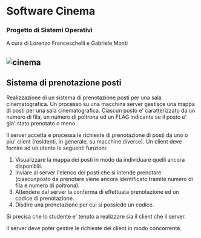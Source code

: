 # Software Cinema
### Progetto di Sistemi Operativi
A cura di Lorenzo Franceschelli e Gabriele Monti

![cinema](https://github.com/Lorenx03/Sistema-di-prenotazione-posti/assets/48184667/be6e5aa3-5400-497f-b970-6e26e4c9c9e4)
---

## Sistema di prenotazione posti

Realizzazione di un sistema di prenotazione posti per una sala
cinematografica. Un processo su una macchina server gestisce una mappa di
posti per una sala cinematografica. Ciascun posto e' caratterizzato da un
numero di fila, un numero di poltrona ed un FLAG indicante se il posto
e' gia' stato prenotato o meno.

Il server accetta e processa le richieste di prenotazione
di posti da uno o piu' client (residenti, in generale, su macchine diverse).
Un client deve fornire ad un utente le seguenti funzioni:

1. Visualizzare la mappa dei posti in modo da individuare quelli ancora disponibili.
1. Inviare al server l'elenco dei posti che si intende prenotare (ciascunposto da prenotare viene ancora identificato tramite numero di fila e numero di poltrona).
1. Attendere dal server la conferma di effettuata prenotazione ed un codice di prenotazione.
1. Disdire una prenotazione per cui si possiede un codice.

Si precisa che lo studente e' tenuto a realizzare sia il client che il
server.

Il server deve poter gestire le richieste dei client in modo concorrente.  